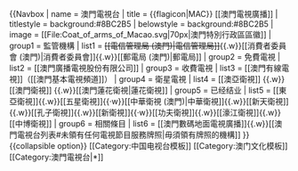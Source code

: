 {{Navbox
| name  = 澳門電視台
| title = {{flagicon|MAC}} [[澳門電視廣播]]
| titlestyle = background:#8BC2B5
| belowstyle = background:#8BC2B5
| image = [[File:Coat_of_arms_of_Macao.svg|70px|澳門特別行政區區徽]]
| group1 = 監管機構
| list1 = <s>[[電信管理局 (澳門)|電信管理局]]</s>{{.w}}[[消費者委員會 (澳門)|消費者委員會]]{{.w}}[[郵電局 (澳門)|郵電局]]
| group2 = 免費電視
| list2  = [[澳門廣播電視股份有限公司]]
| group3 = 收費電視
| list3  = [[澳門有線電視]]（[[澳門基本電視頻道]]）
| group4 = 衛星電視
| list4  = [[澳亞衛視]] {{.w}} [[澳門衛視]] {{.w}}[[澳門蓮花衛視|蓮花衛視]]
| group5 = 已经结业
| list5  = [[東亞衛視]]{{.w}}[[五星衛視]]{{·w}}[[中華衛視 (澳門)|中華衛視]]{{.w}}[[新天衛視]]{{.w}}[[孔子衛視]]{{.w}}[[新衛視]]{{·w}}[[功夫衛視]]{{.w}}[[濠江衛視]]{{.w}}[[中博衛視]]
| group6 = 相關條目
| list6 = [[澳門數碼地面電視廣播]]{{.w}}[[澳門電視台列表#未領有任何電視節目服務牌照|毋須領有牌照的機構]]
}}<noinclude>
{{collapsible option}}
[[Category:中国电视台模板]]
[[Category:澳门文化模板]]
[[Category:澳門電視台|*]]
</noinclude>